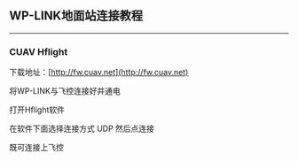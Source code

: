 ## WP-LINK地面站连接教程

---

### CUAV Hflight

下载地址：[http://fw.cuav.net](http://fw.cuav.net)

将WP-LINK与飞控连接好并通电

打开Hflight软件

在软件下面选择连接方式  UDP  然后点连接

既可连接上飞控

